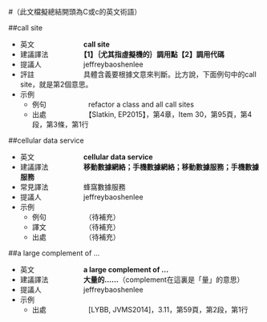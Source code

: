 #（此文檔擬總結開頭為C或c的英文術語）

##call site

* 英文　　　　　　　**call site**
* 建議譯法　　　　　**【1】｛尤其指虛擬機的｝調用點【2】調用代碼**
* 提議人　　　　　　jeffreybaoshenlee
* 評註　　　　　　　具體含義要根據文意來判斷。比方說，下面例句中的call site，就是第2個意思。
* 示例
  * 例句　　　　　　refactor a class and all call sites
  * 出處　　　　　　【Slatkin, EP2015】，第4章，Item 30，第95頁，第4段，第3條，第1行

##cellular data service

* 英文　　　　　　　**cellular data service**
* 建議譯法　　　　　**移動數據網絡；手機數據網絡；移動數據服務；手機數據服務**
* 常見譯法　　　　　蜂窩數據服務
* 提議人　　　　　　jeffreybaoshenlee
* 示例
  * 例句　　　　　　（待補充）
  * 譯文　　　　　　（待補充）
  * 出處　　　　　　（待補充）

##a large complement of ...

* 英文　　　　　　　**a large complement of ...**
* 建議譯法　　　　　**大量的……**（complement在這裏是「量」的意思）
* 提議人　　　　　　jeffreybaoshenlee
* 示例
  * 出處　　　　　　[LYBB, JVMS2014]，3.11，第59頁，第2段，第1行
